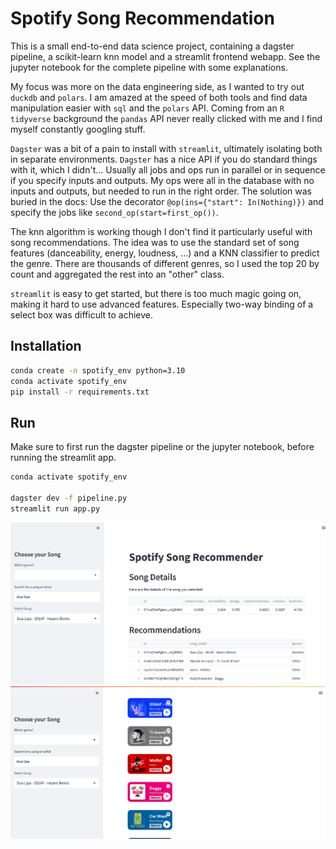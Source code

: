 # Spotify Song Recommendation

This is a small end-to-end data science project, containing a dagster pipeline, a scikit-learn knn model and a streamlit frontend webapp. See the jupyter notebook for the complete pipeline with some explanations. 

My focus was more on the data engineering side, as I wanted to try out `duckdb` and `polars`. I am amazed at the speed of both tools and find data manipulation easier with `sql` and the `polars` API. Coming from an `R tidyverse` background the `pandas` API never really clicked with me and I find myself constantly googling stuff.

`Dagster` was a bit of a pain to install with `streamlit`, ultimately isolating both in separate environments. `Dagster` has a nice API if you do standard things with it, which I didn't... Usually all jobs and ops run in parallel or in sequence if you specify inputs and outputs. My ops were all in the database with no inputs and outputs, but needed to run in the right order. The solution was buried in the docs: Use the decorator `@op(ins={"start": In(Nothing)})` and specify the jobs like `second_op(start=first_op())`. 

The knn algorithm is working though I don't find it particularly useful with song recommendations. The idea was to use the standard set of song features (danceability, energy, loudness, ...) and a KNN classifier to predict the genre. There are thousands of different genres, so I used the top 20 by count and aggregated the rest into an "other" class. 

`streamlit` is easy to get started, but there is too much magic going on, making it hard to use advanced features. Especially two-way binding of a select box was difficult to achieve. 


## Installation 

```sh
conda create -n spotify_env python=3.10
conda activate spotify_env
pip install -r requirements.txt
```

## Run

Make sure to first run the dagster pipeline or the jupyter notebook, before running the streamlit app.

```sh
conda activate spotify_env

dagster dev -f pipeline.py
streamlit run app.py
```


![Streamlit1](img/screen1.png)
![Streamlit2](img/screen2.png)
